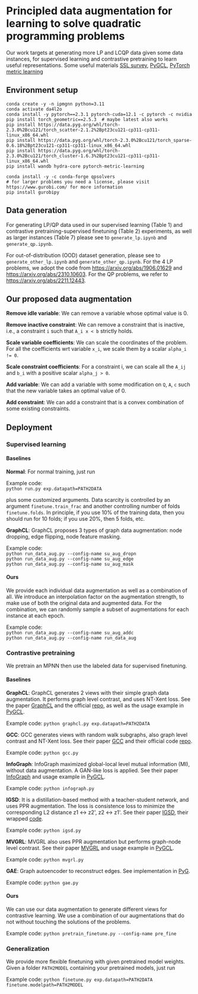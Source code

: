 # Principled data augmentation for learning to solve quadratic programming problems

Our work targets at generating more LP and LCQP data given some data instances, for supervised learning and contrastive pretraining to learn useful representations. Some useful materials [SSL survey](https://github.com/LirongWu/awesome-graph-self-supervised-learning), [PyGCL](https://github.com/PyGCL/PyGCL), [PyTorch metric learning](https://kevinmusgrave.github.io/pytorch-metric-learning/)

## Environment setup

```angular2html
conda create -y -n ipmgnn python=3.11
conda activate da4l2o
conda install -y pytorch==2.3.1 pytorch-cuda=12.1 -c pytorch -c nvidia
pip install torch_geometric==2.5.3  # maybe latest also works
pip install https://data.pyg.org/whl/torch-2.3.0%2Bcu121/torch_scatter-2.1.2%2Bpt23cu121-cp311-cp311-linux_x86_64.whl
pip install https://data.pyg.org/whl/torch-2.3.0%2Bcu121/torch_sparse-0.6.18%2Bpt23cu121-cp311-cp311-linux_x86_64.whl
pip install https://data.pyg.org/whl/torch-2.3.0%2Bcu121/torch_cluster-1.6.3%2Bpt23cu121-cp311-cp311-linux_x86_64.whl
pip install wandb hydra-core pytorch-metric-learning

conda install -y -c conda-forge qpsolvers 
# for larger problems you need a license, please visit https://www.gurobi.com/ for more information
pip install gurobipy
```

## Data generation
For generating LP/QP data used in our supervised learning (Table 1) and contrastive pretraining-supervised finetuning (Table 2) experiments, as well as larger instances (Table 7) please see to `generate_lp.ipynb` and `generate_qp.ipynb`.

For out-of-distribution (OOD) dataset generation, please see to `generate_other_lp.ipynb` and `generate_other_qp.ipynb`. For the 4 LP problems, we adopt the code from https://arxiv.org/abs/1906.01629 and https://arxiv.org/abs/2310.10603. For the QP problems, we refer to https://arxiv.org/abs/2211.12443.

## Our proposed data augmentation

__Remove idle variable__: We can remove a variable whose optimal value is 0.

__Remove inactive constraint__: We can remove a constraint that is inactive, i.e., a constraint `i` such that `A_i x < b` strictly holds. 

__Scale variable coefficients__: We can scale the coordinates of the problem. For all the coefficients wrt variable `x_i`, we scale them by a scalar `alpha_i != 0`.

__Scale constraint coefficients__: For a constraint i, we can scale all the `A_ij` and `b_i` with a positive scalar `alpha_j > 0`.

__Add variable__: We can add a variable with some modification on `Q`, `A`, `c` such that the new variable takes an optimal value of 0.

__Add constraint__: We can add a constraint that is a convex combination of some existing constraints. 

## Deployment

### Supervised learning

#### Baselines
__Normal__: For normal training, just run 

Example code:  
`python run.py exp.datapath=PATH2DATA`

plus some customized arguments. Data scarcity is controlled by an argument `finetune.train_frac` and another controlling number of folds `finetune.folds`. In principle, if you use 10% of the training data, then you should run for 10 folds; if you use 20%, then 5 folds, etc.

__GraphCL__: GraphCL proposes 3 types of graph data augmentation: node dropping, edge flipping, node feature masking. 

Example code:  
`python run_data_aug.py --config-name su_aug_dropn`  
`python run_data_aug.py --config-name su_aug_edge`  
`python run_data_aug.py --config-name su_aug_mask`

#### Ours
We provide each individual data augmentation as well as a combination of all. We introduce an interpolation factor on the augmentation strength, to make use of both the original data and augmented data. For the combination, we can randomly sample a subset of augmentations for each instance at each epoch. 

Example code:  
`python run_data_aug.py --config-name su_aug_addc`  
`python run_data_aug.py --config-name run_data_aug`

### Contrastive pretraining
We pretrain an MPNN then use the labeled data for supervised finetuning. 

#### Baselines

__GraphCL__: GraphCL generates 2 views with their simple graph data augmentation. It performs graph level contrast, and uses NT-Xent loss. See the paper [GraphCL](https://proceedings.neurips.cc/paper/2020/file/3fe230348e9a12c13120749e3f9fa4cd-Paper.pdf) and the official [repo](https://github.com/Shen-Lab/GraphCL), as well as the usage example in [PyGCL](https://github.com/PyGCL/PyGCL/blob/main/examples/GraphCL.py).

Example code: `python graphcl.py exp.datapath=PATH2DATA`

__GCC__: GCC generates views with random walk subgraphs, also graph level contrast and NT-Xent loss. See their paper [GCC](https://arxiv.org/abs/2006.09963) and their official code [repo](https://github.com/THUDM/GCC).

Example code: `python gcc.py`

__InfoGraph__: InfoGraph maximized global-local level mutual information (MI), without data augmentation. A GAN-like loss is applied. See their paper [InfoGraph](https://arxiv.org/abs/1908.01000) and usage example in [PyGCL](https://github.com/PyGCL/PyGCL/blob/main/examples/InfoGraph.py).

Example code: `python infograph.py`

__IGSD__: It is a distillation-based method with a teacher-student network, and uses PPR augmentation. The loss is consistence loss to minimize the corresponding L2 distance z1 <-> z2', z2 <-> z1'. See their paper [IGSD](https://arxiv.org/abs/2010.12609), their wrapped [code](https://openreview.net/forum?id=Z532uNJyG5y).

Example code: `python igsd.py`

__MVGRL__: MVGRL also uses PPR augmentation but performs graph-node level contrast. See their paper [MVGRL](https://arxiv.org/abs/2006.05582) and usage example in [PyGCL](https://github.com/PyGCL/PyGCL/blob/main/examples/MVGRL_graph.py).

Example code: `python mvgrl.py`

__GAE__: Graph autoencoder to reconstruct edges. See implementation in [PyG](https://pytorch-geometric.readthedocs.io/en/latest/generated/torch_geometric.nn.models.GAE.html#torch_geometric.nn.models.GAE).

Example code: `python gae.py`

#### Ours
We can use our data augmentation to generate different views for contrastive learning. We use a combination of our augmentations that do not without touching the solutions of the problems. 

Example code: `python pretrain_finetune.py --config-name pre_fine`

### Generalization
We provide more flexible finetuning with given pretrained model weights. Given a folder `PATH2MODEL` containing your pretrained models, just run

Example code: `python finetune.py exp.datapath=PATH2DATA finetune.modelpath=PATH2MODEL`